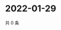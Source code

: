 # 2022-01-29

共 0 条

<!-- BEGIN WEIBO -->
<!-- 最后更新时间 Sat Jan 29 2022 07:14:30 GMT+0800 (China Standard Time) -->

<!-- END WEIBO -->
